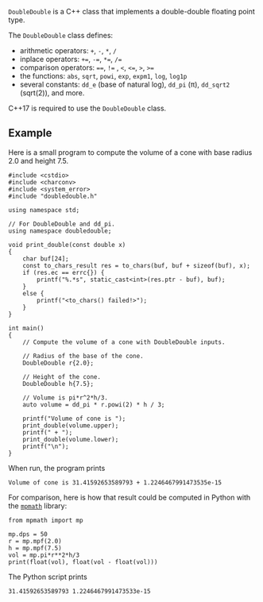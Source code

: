 `DoubleDouble` is a C++ class that implements a double-double floating point type.

The `DoubleDouble` class defines:
* arithmetic operators: `+`, `-`, `*`, `/`
* inplace operators: `+=`, `-=`, `*=`, `/=`
* comparison operators: `==`, `!=` , `<`, `<=`, `>`, `>=`
* the functions: `abs`, `sqrt`, `powi`, `exp`, `expm1`, `log`, `log1p`
* several constants: `dd_e` (base of natural log), `dd_pi` (π),
  `dd_sqrt2` (sqrt(2)), and more.

C++17 is required to use the `DoubleDouble` class.

Example
-------

Here is a small program to compute the volume of a cone with base radius 2.0
and height 7.5.

```
#include <cstdio>
#include <charconv>
#include <system_error>
#include "doubledouble.h"

using namespace std;

// For DoubleDouble and dd_pi.
using namespace doubledouble;

void print_double(const double x)
{
    char buf[24];
    const to_chars_result res = to_chars(buf, buf + sizeof(buf), x);
    if (res.ec == errc{}) {
        printf("%.*s", static_cast<int>(res.ptr - buf), buf);
    }
    else {
        printf("<to_chars() failed!>");
    }
}

int main()
{
    // Compute the volume of a cone with DoubleDouble inputs.

    // Radius of the base of the cone.
    DoubleDouble r{2.0};

    // Height of the cone.
    DoubleDouble h{7.5};

    // Volume is pi*r^2*h/3.
    auto volume = dd_pi * r.powi(2) * h / 3;

    printf("Volume of cone is ");
    print_double(volume.upper);
    printf(" + ");
    print_double(volume.lower);
    printf("\n");
}
```

When run, the program prints

```
Volume of cone is 31.41592653589793 + 1.2246467991473535e-15
```

For comparison, here is how that result could be computed in Python
with the [`mpmath`](https://mpmath.org/) library:

```
from mpmath import mp

mp.dps = 50
r = mp.mpf(2.0)
h = mp.mpf(7.5)
vol = mp.pi*r**2*h/3
print(float(vol), float(vol - float(vol)))
```
The Python script prints
```
31.41592653589793 1.2246467991473533e-15
```